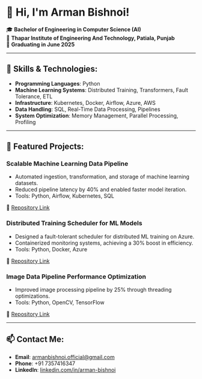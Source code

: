 # 👋 Hi, I'm Arman Bishnoi!

🎓 **Bachelor of Engineering in Computer Science (AI)**  
📍 **Thapar Institute of Engineering And Technology, Patiala, Punjab**  
📅 **Graduating in June 2025**

---

## 🔧 Skills & Technologies:
- **Programming Languages**: Python
- **Machine Learning Systems**: Distributed Training, Transformers, Fault Tolerance, ETL
- **Infrastructure**: Kubernetes, Docker, Airflow, Azure, AWS
- **Data Handling**: SQL, Real-Time Data Processing, Pipelines
- **System Optimization**: Memory Management, Parallel Processing, Profiling

---

## 🚀 Featured Projects:
### Scalable Machine Learning Data Pipeline
- Automated ingestion, transformation, and storage of machine learning datasets.
- Reduced pipeline latency by 40% and enabled faster model iteration.
- Tools: Python, Airflow, Kubernetes, SQL  

🔗 [Repository Link](#)  

### Distributed Training Scheduler for ML Models
- Designed a fault-tolerant scheduler for distributed ML training on Azure.
- Containerized monitoring systems, achieving a 30% boost in efficiency.
- Tools: Python, Docker, Azure  

🔗 [Repository Link](#)

### Image Data Pipeline Performance Optimization
- Improved image processing pipeline by 25% through threading optimizations.
- Tools: Python, OpenCV, TensorFlow  

🔗 [Repository Link](#)

---

## 📫 Contact Me:
- **Email**: armanbishnoi.official@gmail.com  
- **Phone**: +91 7357416347  
- **LinkedIn**: [linkedin.com/in/arman-bishnoi](https://linkedin.com/in/arman-bishnoi)
